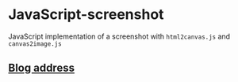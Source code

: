 # JavaScript-screenshot
JavaScript implementation of a screenshot with `html2canvas.js` and `canvas2image.js`

##  [Blog address](http://caomage.com/2018/07/htmltoimg.html)
